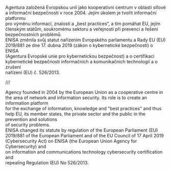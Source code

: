 Agentura založená Evropskou unií jako kooperativní centrum v oblasti síťové  
a informační bezpečnosti v roce 2004. Jejím úkolem je tvořit informační platformu  
pro výměnu informací, znalostí a „best practices“, a tím pomáhat EU, jejím  
členským státům, soukromému sektoru a veřejnosti při prevenci a řešení  
bezpečnostních problémů.  
ENISA změnila svůj statut nařízením Evropského parlamentu a Rady EU (EU)  
2019/881 ze dne 17. dubna 2019 (zákon o kybernetické bezpečnosti) o ENISA  
(Agentura Evropské unie pro kybernetickou bezpečnost) a o certifikaci  
kybernetické bezpečnosti informačních a komunikačních technologií a o zrušení  
nařízení (EU) č. 526/2013.



///



Agency founded in 2004 by the European Union as a cooperative centre in the area 
of network and information security. Its role is to create an information platform  
for the exchange of information, knowledge and "best practices" and thus help EU,
its member states, the private sector and the public in the prevention and solutions  
of security problems.  
ENISA changed its statute by regulation of the European Parliament (EU)  
2019/881 of the European Parliament and of the EU Council of 17 April 2019  
(Cybersecurity Act) on ENISA (the European Union Agency for Cybersecurity) and  
on information and communications technology cybersecurity certification and  
repealing Regulation (EU) No 526/2013.